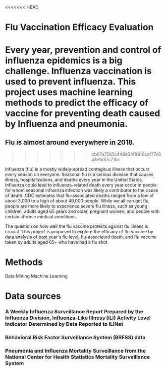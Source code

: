 <<<<<<< HEAD
# Flu Vaccination Efficacy Evaluation
Every year, prevention and control of influenza epidemics is a big challenge. Influenza vaccination is used to prevent influenza. This project uses machine learning methods to predict the efficacy of vaccine for preventing death caused by Influenza and pneumonia.
=======
## Flu is almost around everywhere in 2018. 
>>>>>>> bb07a7585c448a64f9810caf77c6a3e1d57c71bc

Influenza (flu) is a mostly widely-spread contagious illness that occurs every season on everyone. Seasonal flu is a serious disease that causes illness, hospitalizations, and deaths every year in the United States. 
Influenza could lead to influenza-related death every year occur in people for whom seasonal influenza infection was likely a contributor to the cause of death. CDC estimates that flu-associated deaths ranged from a low of about 3,000 to a high of about 49,000 people. 
While we all can get flu, people are more likely to experience severe flu illness, such as young children, adults aged 65 years and older, pregnant women, and people with certain chronic medical conditions.

The question on how well the flu vaccine protects against flu illness is crucial. This project is proposed to explore the efficacy of flu vaccine by data analysis of past year's flu level, flu-associated death, and flu vaccine taken by adults aged 65+ who have had a flu shot.

# Methods
Data Mining
Machine Learning
# Data sources

### A Weekly Influenza Surveillance Report Prepared by the Influenza Division, Influenza-Like Illness (ILI) Activity Level Indicator Determined by Data Reported to ILINet
### Behavioral Risk Factor Surveillance System (BRFSS) data
### Pneumonia and Influenza Mortality Surveillance from the National Center for Health Statistics Mortality Surveillance System

